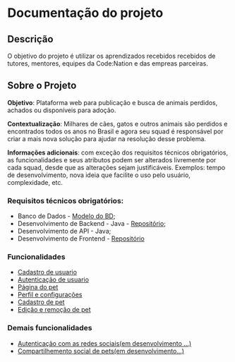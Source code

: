 # Documentação do projeto

## Descrição

O objetivo do projeto é utilizar os aprendizados recebidos recebidos de tutores, mentores, equipes da Code:Nation e das empreas parceiras.

## Sobre o Projeto

**Objetivo**: Plataforma web para publicação e busca de animais perdidos, achados ou
disponíveis para adoção.

**Contextualização**: Milhares de cães, gatos e outros animais são perdidos e encontrados
todos os anos no Brasil e agora seu squad é responsável por criar a mais nova solução para
ajudar na resolução desse problema.

**Informações adicionais**: com exceção dos requisitos técnicos obrigatórios, as
funcionalidades e seus atributos podem ser alterados livremente por cada squad, desde que
as alterações sejam justificáveis. Exemplos: tempo de desenvolvimento, nova ideia que
facilite o uso pelo usuário, complexidade, etc.

### Requisitos técnicos obrigatórios:
 * Banco de Dados - [Modelo do BD](../modelo_banco.png);
 * Desenvolvimento de Backend - Java - [Repositório]();
 * Desenvolvimento de API - Java;
 * Desenvolvimento de Frontend - [Repositório]()
### Funcionalidades
- [Cadastro de usuario](cadastroUsuario.md)
- [Autenticação de usuario](autenticacaoUsuario.md)
- [Página do pet](paginaPet.md)
- [Perfil e configurações](perfilConfiguracoesUsuario.md)
- [Cadastro de pet](cadastroPet.md)
- [Edição e remoção de pet](editarRemoverPet.md)

### Demais funcionalidades 
- [Autenticação com as redes sociais(em desenvolvimento ...)]()
- [Compartilhemento social de pets(em desenvolvimento...)]() 

